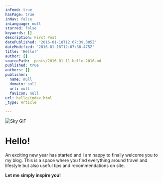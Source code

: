 ```yaml
---
inFeed: true
hasPage: true
inNav: false
inLanguage: null
starred: false
keywords: []
description: First Post
datePublished: '2016-01-18T12:07:39.305Z'
dateModified: '2016-01-18T12:07:38.475Z'
title: 'Hello!'
author: []
sourcePath: _posts/2016-01-11-hello-2016.md
published: true
authors: []
publisher:
  name: null
  domain: null
  url: null
  favicon: null
url: hello/index.html
_type: Article

---
```

![Sky GIF](https://s3-us-west-2.amazonaws.com/the-grid-img/p/5c8586b53eab4a0b45ea54b9543756b566a00afb.gif)

# Hello!

An exciting new year has started and I am happy to finally welcome you to my blog. This is a space where you find everything around travel and lifestyle but also useful tips and recommendations on site. 

**Let me simply inspire you!**